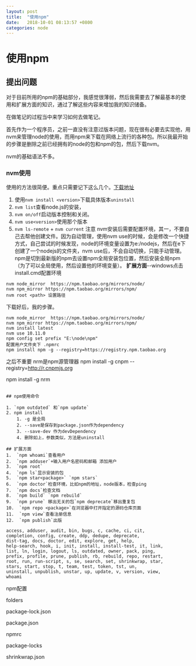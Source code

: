 ```yaml
---
layout: post
title:  "使用npm"
date:   2018-10-01 08:13:57 +0800
categories: node
---
```

# 使用npm

## 提出问题

 对于目前所用的npm的基础部分，我感觉很薄弱，然后我需要去了解最基本的使用和扩展方面的知识，通过了解这些内容来增加我的知识储备。

在做笔记的过程当中来学习如何去做笔记。

首先作为一个程序员，之前一直没有注意过版本问题，现在很有必要去实现他，用nvm来管理node的使用，而用npm来下载在网络上流行的各种包。所以我最开始的步骤是删除之前已经拥有的node的包和npm的包，然后下载nvm。

nvm的基础语法不多。

### nvm使用
使用的方法很简便。重点只需要记下这么几个。[下载地址](https://github.com/coreybutler/nvm-windows)
  1. 使用`nvm install <version>`下载具体版本`uninstall`
  2. `nvm list`查看node.js的安装，
  3. `nvm on/off`启动版本控制和关闭。
  4. `nvm use<version>`使用那个版本
  5. `nvm ls-remote` + `nvm current`
注意
nvm安装后需要配置环境，其一，不要自己去帮他创建文件。因为自动管理，使用nvm use的时候，会是修改一个快捷方式，自己尝试的时候发现，node的环境变量设置为e:/nodejs，然后在e下创建了一个nodejs的文件夹，nvm use后，不会自动切换，只能手动管理。npm是切到最新版的npm去设置npm全局安装包位置，然后安装全局npm（为了可以全局使用，然后设置他的环境变量）。
**扩展方面**--windows点击install.cmd配置环境
```
nvm node_mirror  https://npm.taobao.org/mirrors/node/
nvm npm_mirror https://npm.taobao.org/mirrors/npm/
nvm root <path> 设置路径
```
下载好后，我的步骤。

```
nvm node_mirror  https://npm.taobao.org/mirrors/node/
nvm npm_mirror https://npm.taobao.org/mirrors/npm/
nvm install latest
nvm use 10.11.0
npm config set prefix "E:\node\npm"
配置用户文件夹下 .npmrc
npm install npm -g --registry=https://registry.npm.taobao.org
```
之后不重要 nrm是npm源管理器
npm install -g cnpm --registry=http://r.cnpmjs.org

npm install -g nrm 
```

## npm使用命令

1. `npm outdated` 和`npm update` 
2. npm install 
    1. -g 是全局
    2. --save是保存到package.json作为dependency
    3. --save-dev 作为devDependency 
    4. 删除如上，参数类似，方法是uninstall

## 扩展方面
1.  `npm whoami`查看用户
2.  `npm adduser`+输入用户名密码和邮箱 添加用户
3.  `npm root`
4.  `npm ls`显示安装的包
5.  `npm star<package>` `npm stars`
6.  `npm doctor`检查环境，比如npm的地址，node版本，检查ping
7.  `npm docs`检查文档
8.  `npm build` `npm rebuild` 
9.  `npm prune` 移出无关的包`npm deprecate`移出重复包
10.  `npm repo <package>`在浏览器中打开指定的源码仓库页面
11.  `npm view`查看注册信息
12.  `npm publish`出版

```
    access, adduser, audit, bin, bugs, c, cache, ci, cit,
    completion, config, create, ddp, dedupe, deprecate,
    dist-tag, docs, doctor, edit, explore, get, help,
    help-search, hook, i, init, install, install-test, it, link,
    list, ln, login, logout, ls, outdated, owner, pack, ping,
    prefix, profile, prune, publish, rb, rebuild, repo, restart,
    root, run, run-script, s, se, search, set, shrinkwrap, star,
    stars, start, stop, t, team, test, token, tst, un,
    uninstall, unpublish, unstar, up, update, v, version, view,
    whoami

npm配置

folders

package-lock.json

package.json

npmrc

package-locks

shrinkwrap.json
```
